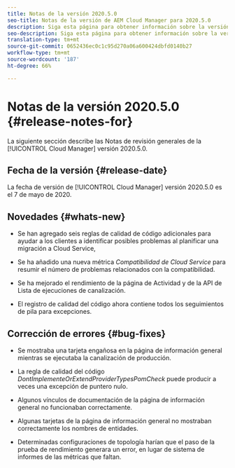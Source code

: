 ```yaml
---
title: Notas de la versión 2020.5.0
seo-title: Notas de la versión de AEM Cloud Manager para 2020.5.0
description: Siga esta página para obtener información sobre la versión 2020.5.0 de Cloud Manager
seo-description: Siga esta página para obtener información sobre la versión 2020.5.0 de AEM Cloud Manager
translation-type: tm+mt
source-git-commit: 0652436ec0c1c95d270a06a600424dbfd0140b27
workflow-type: tm+mt
source-wordcount: '187'
ht-degree: 66%

---
```


# Notas de la versión 2020.5.0 {#release-notes-for}

La siguiente sección describe las Notas de revisión generales de la [!UICONTROL Cloud Manager] versión 2020.5.0.

## Fecha de la versión {#release-date}

La fecha de versión de [!UICONTROL Cloud Manager] versión 2020.5.0 es el 7 de mayo de 2020.

## Novedades {#whats-new}

* Se han agregado seis reglas de calidad de código adicionales para ayudar a los clientes a identificar posibles problemas al planificar una migración a Cloud Service,

* Se ha añadido una nueva métrica *Compatibilidad de Cloud Service* para resumir el número de problemas relacionados con la compatibilidad.

* Se ha mejorado el rendimiento de la página de Actividad y de la API de Lista de ejecuciones de canalización.

* El registro de calidad del código ahora contiene todos los seguimientos de pila para excepciones.

## Corrección de errores {#bug-fixes}

* Se mostraba una tarjeta engañosa en la página de información general mientras se ejecutaba la canalización de producción.

* La regla de calidad del código *DontImplementeOrExtendProviderTypesPomCheck* puede producir a veces una excepción de puntero nulo.

* Algunos vínculos de documentación de la página de información general no funcionaban correctamente.

* Algunas tarjetas de la página de información general no mostraban correctamente los nombres de entidades.

* Determinadas configuraciones de topología harían que el paso de la prueba de rendimiento generara un error, en lugar de sistema de informes de las métricas que faltan.

